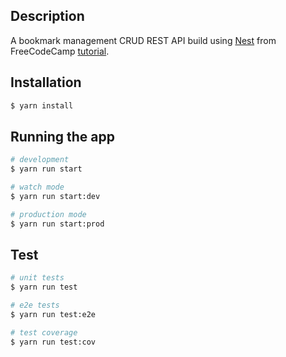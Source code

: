 ## Description

A bookmark management CRUD REST API build using [Nest](https://github.com/nestjs/nest) from FreeCodeCamp [tutorial](https://www.youtube.com/watch?v=GHTA143_b-s).

## Installation

```bash
$ yarn install
```

## Running the app

```bash
# development
$ yarn run start

# watch mode
$ yarn run start:dev

# production mode
$ yarn run start:prod
```

## Test

```bash
# unit tests
$ yarn run test

# e2e tests
$ yarn run test:e2e

# test coverage
$ yarn run test:cov
```
